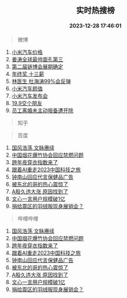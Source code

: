 <div align="center"><h2>实时热搜榜</h2><h4>2023-12-28 17:46:01</h4></div>

> 微博  

1. [小米汽车价格](https://s.weibo.com/weibo?q=%E5%B0%8F%E7%B1%B3%E6%B1%BD%E8%BD%A6%E4%BB%B7%E6%A0%BC&t=31&band_rank=1&Refer=top)<br />
2. [姜涛全球最帅面孔第三](https://s.weibo.com/weibo?q=%23%E5%A7%9C%E6%B6%9B%E5%85%A8%E7%90%83%E6%9C%80%E5%B8%85%E9%9D%A2%E5%AD%94%E7%AC%AC%E4%B8%89%23&t=31&band_rank=2&Refer=top)<br />
3. [第二届链博会展期确定](https://s.weibo.com/weibo?q=%23%E7%AC%AC%E4%BA%8C%E5%B1%8A%E9%93%BE%E5%8D%9A%E4%BC%9A%E5%B1%95%E6%9C%9F%E7%A1%AE%E5%AE%9A%23&t=31&band_rank=3&Refer=top)<br />
4. [年终奖 十三薪](https://s.weibo.com/weibo?q=%E5%B9%B4%E7%BB%88%E5%A5%96%20%E5%8D%81%E4%B8%89%E8%96%AA&t=31&band_rank=4&Refer=top)<br />
5. [林医生 杜海涛99%会反弹](https://s.weibo.com/weibo?q=%E6%9E%97%E5%8C%BB%E7%94%9F%20%E6%9D%9C%E6%B5%B7%E6%B6%9B99%25%E4%BC%9A%E5%8F%8D%E5%BC%B9&t=31&band_rank=5&Refer=top)<br />
6. [小米汽车颜值](https://s.weibo.com/weibo?q=%E5%B0%8F%E7%B1%B3%E6%B1%BD%E8%BD%A6%E9%A2%9C%E5%80%BC&t=31&band_rank=6&Refer=top)<br />
7. [小米汽车发布会](https://s.weibo.com/weibo?q=%E5%B0%8F%E7%B1%B3%E6%B1%BD%E8%BD%A6%E5%8F%91%E5%B8%83%E4%BC%9A&t=31&band_rank=7&Refer=top)<br />
8. [19.9交个朋友](https://s.weibo.com/weibo?q=19.9%E4%BA%A4%E4%B8%AA%E6%9C%8B%E5%8F%8B&t=31&band_rank=8&Refer=top)<br />
9. [员工离婚未主动报备遭开除](https://s.weibo.com/weibo?q=%23%E5%91%98%E5%B7%A5%E7%A6%BB%E5%A9%9A%E6%9C%AA%E4%B8%BB%E5%8A%A8%E6%8A%A5%E5%A4%87%E9%81%AD%E5%BC%80%E9%99%A4%23&t=31&band_rank=9&Refer=top)<br />

> 知乎  


> 百度  

1. [国风浩荡 文脉赓续](https://www.baidu.com/s?wd=%E5%9B%BD%E9%A3%8E%E6%B5%A9%E8%8D%A1+%E6%96%87%E8%84%89%E8%B5%93%E7%BB%AD&sa=fyb_news&rsv_dl=fyb_news)<br />
2. [中国烟花爆竹协会回应禁燃问题](https://www.baidu.com/s?wd=%E4%B8%AD%E5%9B%BD%E7%83%9F%E8%8A%B1%E7%88%86%E7%AB%B9%E5%8D%8F%E4%BC%9A%E5%9B%9E%E5%BA%94%E7%A6%81%E7%87%83%E9%97%AE%E9%A2%98&sa=fyb_news&rsv_dl=fyb_news)<br />
3. [跨年夜穿衣指数来了](https://www.baidu.com/s?wd=%E8%B7%A8%E5%B9%B4%E5%A4%9C%E7%A9%BF%E8%A1%A3%E6%8C%87%E6%95%B0%E6%9D%A5%E4%BA%86&sa=fyb_news&rsv_dl=fyb_news)<br />
4. [跟着AI重走2023中国科技之旅](https://www.baidu.com/s?wd=%E8%B7%9F%E7%9D%80AI%E9%87%8D%E8%B5%B02023%E4%B8%AD%E5%9B%BD%E7%A7%91%E6%8A%80%E4%B9%8B%E6%97%85&sa=fyb_news&rsv_dl=fyb_news)<br />
5. [钟南山回应代言保健品广告](https://www.baidu.com/s?wd=%E9%92%9F%E5%8D%97%E5%B1%B1%E5%9B%9E%E5%BA%94%E4%BB%A3%E8%A8%80%E4%BF%9D%E5%81%A5%E5%93%81%E5%B9%BF%E5%91%8A&sa=fyb_news&rsv_dl=fyb_news)<br />
6. [被东北的哥的热心震惊了](https://www.baidu.com/s?wd=%E8%A2%AB%E4%B8%9C%E5%8C%97%E7%9A%84%E5%93%A5%E7%9A%84%E7%83%AD%E5%BF%83%E9%9C%87%E6%83%8A%E4%BA%86&sa=fyb_news&rsv_dl=fyb_news)<br />
7. [A股久违大涨 原因找到了](https://www.baidu.com/s?wd=A%E8%82%A1%E4%B9%85%E8%BF%9D%E5%A4%A7%E6%B6%A8+%E5%8E%9F%E5%9B%A0%E6%89%BE%E5%88%B0%E4%BA%86&sa=fyb_news&rsv_dl=fyb_news)<br />
8. [文心一言用户规模破1亿](https://www.baidu.com/s?wd=%E6%96%87%E5%BF%83%E4%B8%80%E8%A8%80%E7%94%A8%E6%88%B7%E8%A7%84%E6%A8%A1%E7%A0%B41%E4%BA%BF&sa=fyb_news&rsv_dl=fyb_news)<br />
9. [捐给震区的羽绒服现身展销会？](https://www.baidu.com/s?wd=%E6%8D%90%E7%BB%99%E9%9C%87%E5%8C%BA%E7%9A%84%E7%BE%BD%E7%BB%92%E6%9C%8D%E7%8E%B0%E8%BA%AB%E5%B1%95%E9%94%80%E4%BC%9A%EF%BC%9F&sa=fyb_news&rsv_dl=fyb_news)<br />

> 哔哩哔哩  

1. [国风浩荡 文脉赓续](https://www.baidu.com/s?wd=%E5%9B%BD%E9%A3%8E%E6%B5%A9%E8%8D%A1+%E6%96%87%E8%84%89%E8%B5%93%E7%BB%AD&sa=fyb_news&rsv_dl=fyb_news)<br />
2. [中国烟花爆竹协会回应禁燃问题](https://www.baidu.com/s?wd=%E4%B8%AD%E5%9B%BD%E7%83%9F%E8%8A%B1%E7%88%86%E7%AB%B9%E5%8D%8F%E4%BC%9A%E5%9B%9E%E5%BA%94%E7%A6%81%E7%87%83%E9%97%AE%E9%A2%98&sa=fyb_news&rsv_dl=fyb_news)<br />
3. [跨年夜穿衣指数来了](https://www.baidu.com/s?wd=%E8%B7%A8%E5%B9%B4%E5%A4%9C%E7%A9%BF%E8%A1%A3%E6%8C%87%E6%95%B0%E6%9D%A5%E4%BA%86&sa=fyb_news&rsv_dl=fyb_news)<br />
4. [跟着AI重走2023中国科技之旅](https://www.baidu.com/s?wd=%E8%B7%9F%E7%9D%80AI%E9%87%8D%E8%B5%B02023%E4%B8%AD%E5%9B%BD%E7%A7%91%E6%8A%80%E4%B9%8B%E6%97%85&sa=fyb_news&rsv_dl=fyb_news)<br />
5. [钟南山回应代言保健品广告](https://www.baidu.com/s?wd=%E9%92%9F%E5%8D%97%E5%B1%B1%E5%9B%9E%E5%BA%94%E4%BB%A3%E8%A8%80%E4%BF%9D%E5%81%A5%E5%93%81%E5%B9%BF%E5%91%8A&sa=fyb_news&rsv_dl=fyb_news)<br />
6. [被东北的哥的热心震惊了](https://www.baidu.com/s?wd=%E8%A2%AB%E4%B8%9C%E5%8C%97%E7%9A%84%E5%93%A5%E7%9A%84%E7%83%AD%E5%BF%83%E9%9C%87%E6%83%8A%E4%BA%86&sa=fyb_news&rsv_dl=fyb_news)<br />
7. [A股久违大涨 原因找到了](https://www.baidu.com/s?wd=A%E8%82%A1%E4%B9%85%E8%BF%9D%E5%A4%A7%E6%B6%A8+%E5%8E%9F%E5%9B%A0%E6%89%BE%E5%88%B0%E4%BA%86&sa=fyb_news&rsv_dl=fyb_news)<br />
8. [文心一言用户规模破1亿](https://www.baidu.com/s?wd=%E6%96%87%E5%BF%83%E4%B8%80%E8%A8%80%E7%94%A8%E6%88%B7%E8%A7%84%E6%A8%A1%E7%A0%B41%E4%BA%BF&sa=fyb_news&rsv_dl=fyb_news)<br />
9. [捐给震区的羽绒服现身展销会？](https://www.baidu.com/s?wd=%E6%8D%90%E7%BB%99%E9%9C%87%E5%8C%BA%E7%9A%84%E7%BE%BD%E7%BB%92%E6%9C%8D%E7%8E%B0%E8%BA%AB%E5%B1%95%E9%94%80%E4%BC%9A%EF%BC%9F&sa=fyb_news&rsv_dl=fyb_news)<br />
